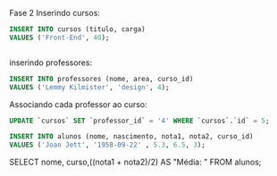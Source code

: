 


Fase 2
Inserindo cursos:
```sql
INSERT INTO cursos (titulo, carga) 
VALUES ('Front-End', 40);
```
```sql

```
inserindo professores:
```sql
INSERT INTO professores (nome, area, curso_id) 
VALUES ('Lemmy Kilmister', 'design', 4);
```


Associando cada professor ao curso:
```sql
UPDATE `cursos` SET `professor_id` = '4' WHERE `cursos`.`id` = 5;
```
```sql
INSERT INTO alunos (nome, nascimento, nota1, nota2, curso_id) 
VALUES ('Joan Jett', '1958-09-22' , 5.3, 6.5, 3);
```





SELECT nome, curso,((nota1 + nota2)/2) AS "Média: " FROM alunos;